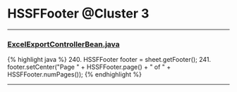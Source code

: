 # HSSFFooter @Cluster 3

***

### [ExcelExportControllerBean.java](https://searchcode.com/codesearch/view/4293932/)
{% highlight java %}
240. HSSFFooter footer = sheet.getFooter();
241. footer.setCenter("Page " + HSSFFooter.page() + " of " + HSSFFooter.numPages());
{% endhighlight %}

***

